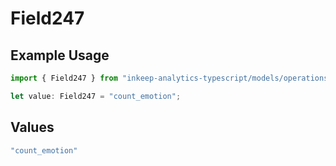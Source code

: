 # Field247

## Example Usage

```typescript
import { Field247 } from "inkeep-analytics-typescript/models/operations";

let value: Field247 = "count_emotion";
```

## Values

```typescript
"count_emotion"
```